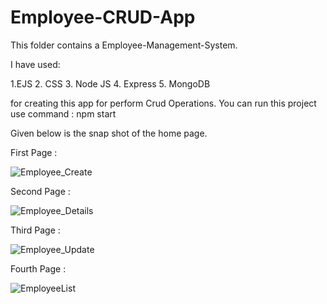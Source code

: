 # Employee-CRUD-App

This folder contains a Employee-Management-System.

I have used:

1.EJS
2. CSS 
3. Node JS
4. Express
5. MongoDB

for creating this app for perform Crud Operations.
You can run this project use command : npm start

Given below is the snap shot of the home page.


First Page :

![Employee_Create](https://user-images.githubusercontent.com/64421386/200011531-cee89de5-0626-40e0-b7bb-4bb6cd6cb8ab.PNG)

Second Page :

![Employee_Details](https://user-images.githubusercontent.com/64421386/200011641-a1553eca-0ee1-4a31-8af2-e6e8c8d1d13b.PNG)

Third Page :

![Employee_Update](https://user-images.githubusercontent.com/64421386/200011724-e540ba0f-9306-40b5-9b21-3af95e18bc6b.PNG)

Fourth Page :

![EmployeeList](https://user-images.githubusercontent.com/64421386/200011795-411ccf74-9eaf-4777-bf1e-aa0091f81016.PNG)




